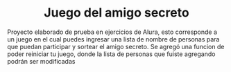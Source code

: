 <h1 align="center"> Juego del amigo secreto </h1>
 <p>Proyecto elaborado de prueba en ejercicios de Alura, esto corresponde a un juego en el cual puedes ingresar una lista de nombre de personas para que puedan participar y sortear el amigo secreto. Se agregó una funcion de poder reiniciar tu juego, donde la lista de personas que fuiste agregando podrán ser modificadas</p>
